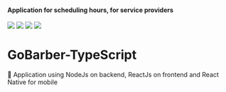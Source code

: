 
  #### Application for scheduling hours, for service providers


  ![](https://img.shields.io/badge/author-Junior%20Dias-/?color=7159c1)
  ![](https://img.shields.io/badge/Back--End-NodeJS-/?color=7159c1)
  ![](https://img.shields.io/badge/Front--End-ReactJS-/?color=7159c1)
  ![](https://img.shields.io/badge/Mobile-React%20Native-/?color=7159c1)
</div> 


# GoBarber-TypeScript
:barber:  Application using NodeJs on backend, ReactJs on frontend and React Native for mobile
